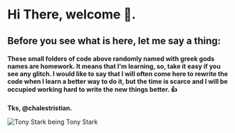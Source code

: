 # Hi There, welcome 👋.

## Before you see what is here, let me say a thing:

#### These small folders of code above randomly named with greek gods names are homework. It means that I'm learning, so, take it easy if you see any glitch. I would like to say that I will often come here to rewrite the code when I learn a better way to do it, but the time is scarce and I will be occupied working hard to write the new things better. 👍
**Tks, @chalestristian.**

![Tony Stark being Tony Stark](./img//tony.gif)